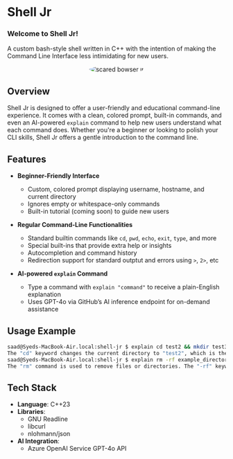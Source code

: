 # Shell Jr

### Welcome to Shell Jr!
A custom bash-style shell written in C++ with the intention of making the Command Line Interface less intimidating for new users.

<p align="center">
  <img src="https://github.com/user-attachments/assets/efff0cd3-f5c1-4007-8e29-edd53e51415e" alt="scared bowser jr" style="border-radius: 80%">
</p>


## Overview

Shell Jr is designed to offer a user-friendly and educational command-line experience. It comes with a clean, colored prompt, built-in commands, and even an AI-powered `explain` command to help new users understand what each command does. Whether you're a beginner or looking to polish your CLI skills, Shell Jr offers a gentle introduction to the command line.

## Features

- **Beginner-Friendly Interface**  
  - Custom, colored prompt displaying username, hostname, and current directory  
  - Ignores empty or whitespace-only commands  
  - Built-in tutorial (coming soon) to guide new users

- **Regular Command-Line Functionalities**  
  - Standard builtin commands like `cd`, `pwd`, `echo`, `exit`, `type`, and more  
  - Special built-ins that provide extra help or insights
  - Autocompletion and command history
  - Redirection support for standard outptut and errors using `>`, `2>`, etc

- **AI-powered `explain` Command**  
  - Type a command with `explain "command"` to receive a plain-English explanation  
  - Uses GPT-4o via GitHub’s AI inference endpoint for on-demand assistance
 
## Usage Example
```bash
saad@Syeds-MacBook-Air.local:shell-jr $ explain cd test2 && mkdir test3
The "cd" keyword changes the current directory to "test2", which is the argument provided by the user. The "mkdir" keyword creates a new directory named "test3" if the first command succeeds.
saad@Syeds-MacBook-Air.local:shell-jr $ explain rm -rf example_directory
The "rm" command is used to remove files or directories. The "-rf" keyword forces deletion (-f) and allows recursive removal of directories (-r), while "example_directory" is the name of the directory the user wants to delete.
```

## Tech Stack
- **Language**: C++23
- **Libraries**:
  - GNU Readline
  - libcurl
  - nlohmann/json
- **AI Integration**:
  - Azure OpenAI Service GPT-4o API
 
